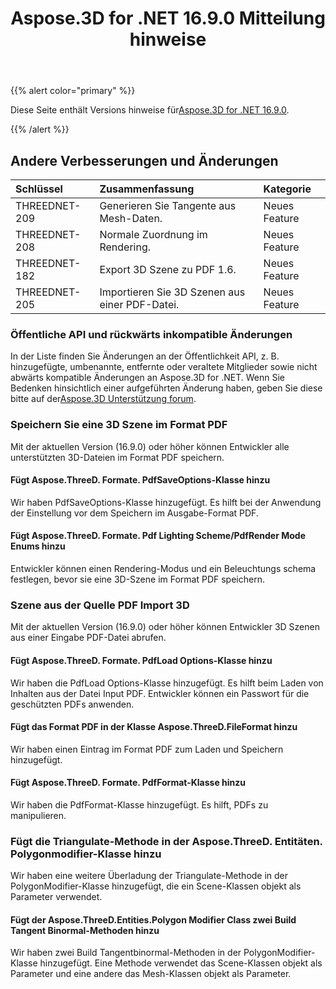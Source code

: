 ﻿---
title: Aspose.3D for .NET 16.9.0 Mitteilung hinweise
type: docs
weight: 30
url: /de/net/aspose-3d-for-net-16-9-0-release-notes/
---
{{% alert color="primary" %}} 

Diese Seite enthält Versions hinweise für[Aspose.3D for .NET 16.9.0](https://www.nuget.org/packages/Aspose.3D/16.9.0).

{{% /alert %}} 
## **Andere Verbesserungen und Änderungen**

|**Schlüssel**|**Zusammenfassung**|**Kategorie**|
|:- |:- |:- |
|THREEDNET-209|Generieren Sie Tangente aus Mesh-Daten.|Neues Feature|
|THREEDNET-208|Normale Zuordnung im Rendering.|Neues Feature|
|THREEDNET-182|Export 3D Szene zu PDF 1.6.|Neues Feature|
|THREEDNET-205|Importieren Sie 3D Szenen aus einer PDF-Datei.|Neues Feature|
### **Öffentliche API und rückwärts inkompatible Änderungen**
In der Liste finden Sie Änderungen an der Öffentlichkeit API, z. B. hinzugefügte, umbenannte, entfernte oder veraltete Mitglieder sowie nicht abwärts kompatible Änderungen an Aspose.3D for .NET. Wenn Sie Bedenken hinsichtlich einer aufgeführten Änderung haben, geben Sie diese bitte auf der[Aspose.3D Unterstützung forum](https://forum.aspose.com/c/3d/18).
### **Speichern Sie eine 3D Szene im Format PDF**
Mit der aktuellen Version (16.9.0) oder höher können Entwickler alle unterstützten 3D-Dateien im Format PDF speichern.
#### **Fügt Aspose.ThreeD. Formate. PdfSaveOptions-Klasse hinzu**
Wir haben PdfSaveOptions-Klasse hinzugefügt. Es hilft bei der Anwendung der Einstellung vor dem Speichern im Ausgabe-Format PDF.
#### **Fügt Aspose.ThreeD. Formate. Pdf Lighting Scheme/PdfRender Mode Enums hinzu**
Entwickler können einen Rendering-Modus und ein Beleuchtungs schema festlegen, bevor sie eine 3D-Szene im Format PDF speichern.
### **Szene aus der Quelle PDF Import 3D**
Mit der aktuellen Version (16.9.0) oder höher können Entwickler 3D Szenen aus einer Eingabe PDF-Datei abrufen.
#### **Fügt Aspose.ThreeD. Formate. PdfLoad Options-Klasse hinzu**
Wir haben die PdfLoad Options-Klasse hinzugefügt. Es hilft beim Laden von Inhalten aus der Datei Input PDF. Entwickler können ein Passwort für die geschützten PDFs anwenden.
#### **Fügt das Format PDF in der Klasse Aspose.ThreeD.FileFormat hinzu**
Wir haben einen Eintrag im Format PDF zum Laden und Speichern hinzugefügt.
#### **Fügt Aspose.ThreeD. Formate. PdfFormat-Klasse hinzu**
Wir haben die PdfFormat-Klasse hinzugefügt. Es hilft, PDFs zu manipulieren.
### **Fügt die Triangulate-Methode in der Aspose.ThreeD. Entitäten. Polygonmodifier-Klasse hinzu**
Wir haben eine weitere Überladung der Triangulate-Methode in der PolygonModifier-Klasse hinzugefügt, die ein Scene-Klassen objekt als Parameter verwendet.
#### **Fügt der Aspose.ThreeD.Entities.Polygon Modifier Class zwei Build Tangent Binormal-Methoden hinzu**
Wir haben zwei Build Tangentbinormal-Methoden in der PolygonModifier-Klasse hinzugefügt. Eine Methode verwendet das Scene-Klassen objekt als Parameter und eine andere das Mesh-Klassen objekt als Parameter.